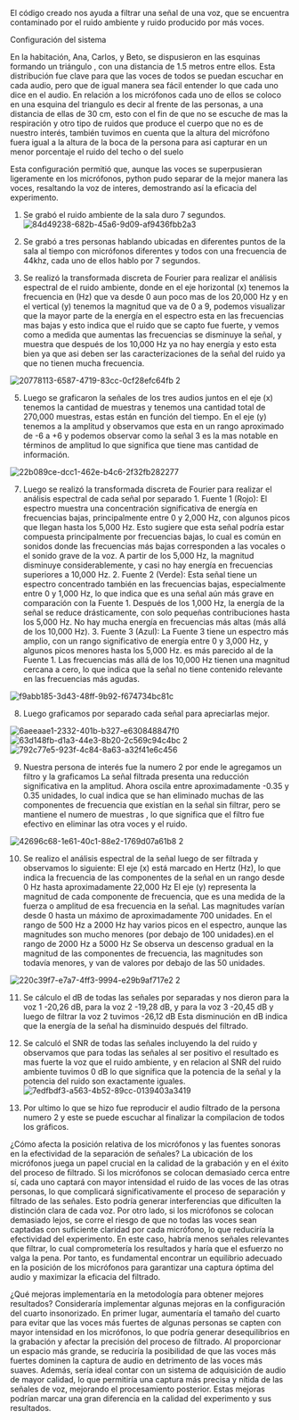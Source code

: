 El código creado nos ayuda a filtrar una señal de una voz, que se encuentra contaminado por el ruido ambiente y ruido producido por más voces.

Configuración del sistema 

En la habitación,  Ana, Carlos, y Beto, se dispusieron en las esquinas formando un triángulo , con una distancia de 1.5 metros entre ellos. Esta distribución  fue clave para que las voces de todos se puedan escuchar en cada audio, pero que de igual manera sea fácil entender lo que cada uno dice en el audio.
En relación a los micrófonos cada uno de ellos se coloco en una esquina del triangulo es decir al frente de las personas, a una distancia de ellas de 30 cm, esto con el fin de que no se escuche de mas la respiración y otro tipo de ruidos que produce el cuerpo que no es de nuestro interés, también tuvimos en cuenta que la altura del micrófono fuera igual a la altura de la boca de la persona para asi capturar en un menor porcentaje el ruido del techo o del suelo

Esta configuración permitió que, aunque las voces se superpusieran ligeramente en los micrófonos, python pudo separar de la mejor manera las voces, resaltando la voz de interes, demostrando así la eficacia del experimento.

1. Se grabó el ruido ambiente de la sala duro 7 segundos.
![84d49238-682b-45a6-9d09-af9436fbb2a3](https://github.com/user-attachments/assets/57e84fc6-88f9-49cc-a96b-89c718760eb9)

2. Se grabó a tres personas hablando  ubicadas en diferentes puntos de la sala al tiempo con micrófonos diferentes y todos con una frecuencia de  44khz, cada uno de ellos hablo por 7 segundos.
3. Se realizó la transformada discreta de Fourier para realizar el análisis espectral de el ruido ambiente, donde en el eje horizontal (x) tenemos la frecuencia  en (Hz) que va desde 0 aun poco mas de los 20,000 Hz y en el vertical (y) tenemos la magnitud que va de 0 a 9, podemos visualizar que la mayor parte de la energía en el espectro esta en las frecuencias mas bajas y esto indica que el ruido que se capto fue fuerte, y vemos como a medida que aumentas las frecuencias se disminuye la señal, y muestra que después de los 10,000 Hz ya no hay energía y esto esta bien ya que asi deben ser las caracterizaciones de la señal del ruido ya que no tienen mucha frecuencia.
   
![20778113-6587-4719-83cc-0cf28efc64fb 2](https://github.com/user-attachments/assets/990e333e-98c0-4202-a064-0680e0e839bf)

5.  Luego se graficaron la señales de los tres audios juntos en el eje (x) tenemos la cantidad de muestras y tenemos una cantidad total de 270,000 muestras, estas están en función del tiempo. En el eje (y) tenemos a la amplitud y observamos que esta en un rango aproximado de -6 a +6 y podemos observar como la señal 3 es la mas notable en términos de amplitud lo que significa que tiene mas cantidad de información.
   
![22b089ce-dcc1-462e-b4c6-2f32fb282277](https://github.com/user-attachments/assets/4646e225-7723-4103-91b6-24fded8cf819)

7.   Luego se realizó la transformada discreta de Fourier para realizar el análisis espectral de cada señal por separado 1. Fuente 1 (Rojo): El espectro muestra una concentración significativa de energía en frecuencias bajas, principalmente entre 0 y 2,000 Hz, con algunos picos que llegan hasta los 5,000 Hz. Esto sugiere que esta señal podría estar compuesta principalmente por frecuencias bajas, lo cual es común en sonidos donde las frecuencias más bajas corresponden a las vocales o el sonido grave de la voz. A partir de los 5,000 Hz, la magnitud disminuye considerablemente, y casi no hay energía en frecuencias superiores a 10,000 Hz.      2. Fuente 2 (Verde): Esta señal tiene un espectro concentrado también en las frecuencias bajas, especialmente entre 0 y 1,000 Hz, lo que indica que es una señal aún más grave en comparación con la Fuente 1. Después de los 1,000 Hz, la energía de la señal se reduce drásticamente, con solo pequeñas contribuciones hasta los 5,000 Hz. No hay mucha energía en frecuencias más altas (más allá de los 10,000 Hz).   3. Fuente 3 (Azul): La Fuente 3 tiene un espectro más amplio, con un rango significativo de energía entre 0 y 3,000 Hz, y algunos picos menores hasta los 5,000 Hz. es más parecido al de la Fuente 1. Las frecuencias más allá de los 10,000 Hz tienen una magnitud cercana a cero, lo que indica que la señal no tiene contenido relevante en las frecuencias más agudas.
   
![f9abb185-3d43-48ff-9b92-f674734bc81c](https://github.com/user-attachments/assets/c91131ec-1118-4c6a-8a78-2f1275c3eaab)

8. Luego graficamos por separado cada señal para apreciarlas mejor.
    
 ![6aeeaae1-2332-401b-b327-e630848847f0](https://github.com/user-attachments/assets/89daf9ed-7fba-4ae5-8faa-85b88847bc64)
![63d148fb-d1a3-44e3-8b20-2c569c94c4bc 2](https://github.com/user-attachments/assets/1b09d6d7-354f-4d68-a06d-db071c6bfa6b)
![792c77e5-923f-4c84-8a63-a32f41e6c456](https://github.com/user-attachments/assets/4018791c-377c-40c7-956e-040f2fdb045e)

9. Nuestra persona de interés fue la numero 2 por ende le agregamos un filtro y la graficamos La señal filtrada presenta una reducción significativa en la amplitud. Ahora oscila entre aproximadamente -0.35 y 0.35 unidades, lo cual indica que se han eliminado muchas de las componentes de frecuencia que existían en la señal sin filtrar, pero se mantiene el numero de muestras , lo que significa que el filtro fue efectivo en eliminar las otra voces y el ruido.
    
 ![42696c68-1e61-40c1-88e2-1769d07a61b8 2](https://github.com/user-attachments/assets/1f572ff3-69f4-46d1-98dd-d582ef310e5d)

10. Se realizo el análisis espectral de la señal luego de ser filtrada y observamos lo siguiente: El eje (x) está marcado en Hertz (Hz), lo que indica la frecuencia de las componentes de la señal en un rango desde 0 Hz hasta aproximadamente 22,000 Hz El eje (y) representa la magnitud de cada componente de frecuencia, que es una medida de la fuerza o amplitud de esa frecuencia en la señal. Las magnitudes varían desde 0 hasta un máximo de aproximadamente 700 unidades. En el rango de 500 Hz a 2000 Hz  hay varios picos en el espectro, aunque las magnitudes son mucho menores (por debajo de 100 unidades).en el rango de 2000 Hz a 5000 Hz Se observa un descenso gradual en la magnitud de las componentes de frecuencia, las magnitudes son todavía menores, y van de valores por debajo de las 50 unidades.
    
 ![220c39f7-e7a7-4ff3-9994-e29b9af717e2 2](https://github.com/user-attachments/assets/45c00967-c2d5-4f56-aa62-c58bce393fc2)

11.  Se cálculo el dB de todas las señales por separadas y nos dieron para la voz 1 -20,26 dB, para la voz 2 -19,28 dB, y para la voz 3 -20,45 dB y luego de filtrar la voz 2 tuvimos -26,12 dB Esta disminución en dB indica que la energía de la señal ha disminuido después del filtrado.
    
12. Se calculó el SNR de todas las señales incluyendo la del ruido y observamos que para todas las señales al ser positivo el resultado es mas fuerte la voz que el ruido ambiente, y en relacion al SNR del ruido ambiente tuvimos 0 dB lo que significa que la potencia de la señal y la potencia del ruido son exactamente iguales.
![7edfbdf3-a563-4b52-89cc-0139403a3419](https://github.com/user-attachments/assets/00d6b864-8408-4222-b118-cff766d9fd5a)

    
13.  Por ultimo lo que se hizo fue reproducir el audio filtrado de la persona numero 2 y este se puede escuchar al finalizar la compilacion de todos los gráficos.

¿Cómo afecta la posición relativa de los micrófonos y las fuentes sonoras en la
efectividad de la separación de señales?
La ubicación de los micrófonos juega un papel crucial en la calidad de la grabación y en el éxito del proceso de filtrado. Si los micrófonos se colocan demasiado cerca entre sí, cada uno captará con mayor intensidad el ruido de las voces de las otras personas, lo que complicará significativamente el proceso de separación y filtrado de las señales. Esto podría generar interferencias que dificulten la distinción clara de cada voz. Por otro lado, si los micrófonos se colocan demasiado lejos, se corre el riesgo de que no todas las voces sean captadas con suficiente claridad por cada micrófono, lo que reduciría la efectividad del experimento. En este caso, habría menos señales relevantes que filtrar, lo cual comprometería los resultados y haría que el esfuerzo no valga la pena. Por tanto, es fundamental encontrar un equilibrio adecuado en la posición de los micrófonos para garantizar una captura óptima del audio y maximizar la eficacia del filtrado.

¿Qué mejoras implementaría en la metodología para obtener mejores
resultados?
Consideraría implementar algunas mejoras en la configuración del cuarto insonorizado. En primer lugar, aumentaría el tamaño del cuarto para evitar que las voces más fuertes de algunas personas se capten con mayor intensidad en los micrófonos, lo que podría generar desequilibrios en la grabación y afectar la precisión del proceso de filtrado. Al proporcionar un espacio más grande, se reduciría la posibilidad de que las voces más fuertes dominen la captura de audio en detrimento de las voces más suaves. Además, sería ideal contar con un sistema de adquisición de audio de mayor calidad, lo que permitiría una captura más precisa y nítida de las señales de voz, mejorando el procesamiento posterior. Estas mejoras podrían marcar una gran diferencia en la calidad del experimento y sus resultados.








